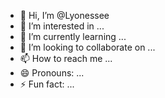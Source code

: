 - 👋 Hi, I’m @Lyonessee
- 👀 I’m interested in ...
- 🌱 I’m currently learning ...
- 💞️ I’m looking to collaborate on ...
- 📫 How to reach me ...
- 😄 Pronouns: ...
- ⚡ Fun fact: ...

<!---
Lyonessee/Lyonessee is a ✨ special ✨ repository because its `README.md` (this file) appears on your GitHub profile.
You can click the Preview link to take a look at your changes.
--->
